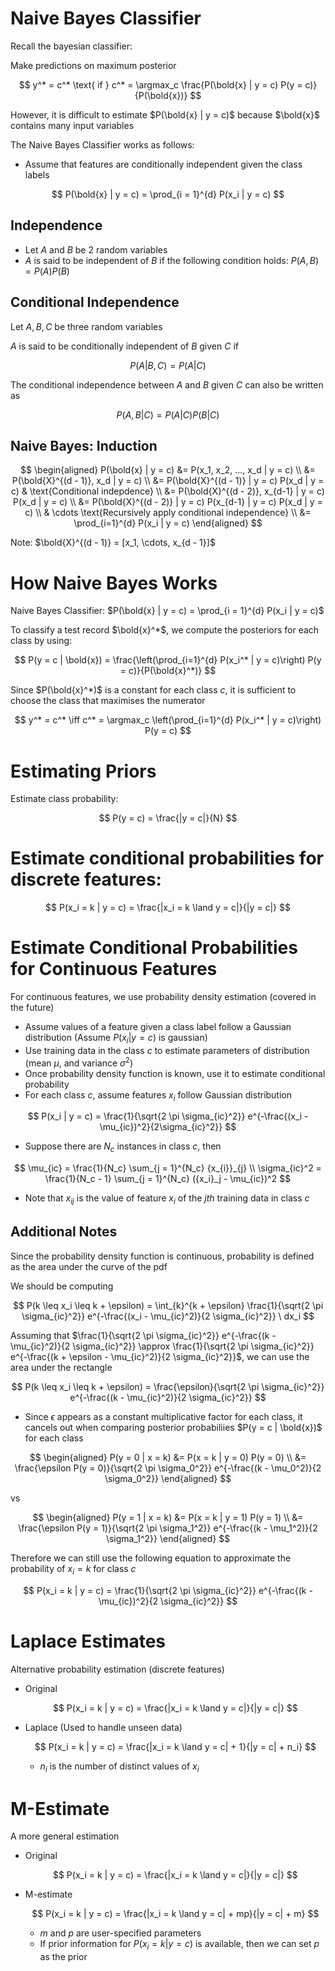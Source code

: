 # Naive Bayes Classifier

Recall the bayesian classifier:

Make predictions on maximum posterior

$$
y^* = c^* \text{ if } c^* = \argmax_c \frac{P(\bold{x} | y = c) P(y = c)}{P(\bold{x})}
$$

However, it is difficult to estimate $P(\bold{x} | y = c)$ because $\bold{x}$ contains many input variables

The Naive Bayes Classifier works as follows:

-   Assume that features are conditionally independent given the class labels

$$
P(\bold{x} | y = c) = \prod_{i = 1}^{d} P(x_i | y = c)
$$

## Independence

-   Let $A$ and $B$ be 2 random variables
-   $A$ is said to be independent of $B$ if the following condition holds: $P(A, B) = P(A) P(B)$

## Conditional Independence

Let $A, B, C$ be three random variables

$A$ is said to be conditionally independent of $B$ given $C$ if

$$
P(A | B, C) = P(A | C)
$$

The conditional independence between $A$ and $B$ given $C$ can also be written as

$$
P(A, B | C) = P(A | C) P(B | C)
$$

## Naive Bayes: Induction

$$
\begin{aligned}
P(\bold{x} | y = c) &= P(x_1, x_2, ..., x_d | y = c) \\
&= P(\bold{X}^{(d - 1)}, x_d | y = c) \\
&= P(\bold{X}^{(d - 1)} | y = c) P(x_d | y = c) & \text{Conditional indepdence} \\
&= P(\bold{X}^{(d - 2)}, x_{d-1} | y = c) P(x_d | y = c) \\
&= P(\bold{X}^{(d - 2)} | y = c) P(x_{d-1} | y = c) P(x_d | y = c) \\
& \cdots \text{Recursively apply conditional independence} \\
&= \prod_{i=1}^{d} P(x_i | y = c)
\end{aligned}
$$

Note: $\bold{X}^{(d - 1)} = [x_1, \cdots, x_{d - 1}]$

# How Naive Bayes Works

Naive Bayes Classifier: $P(\bold{x} | y = c) = \prod_{i = 1}^{d} P(x_i | y = c)$

To classify a test record $\bold{x}^*$, we compute the posteriors for each class by using:

$$
P(y = c | \bold{x}) = \frac{\left(\prod_{i=1}^{d} P(x_i^* | y = c)\right) P(y = c)}{P(\bold{x}^*)}
$$

Since $P(\bold{x}^*)$ is a constant for each class $c$, it is sufficient to choose the class that maximises the numerator

$$
y^* = c^* \iff c^* = \argmax_c \left(\prod_{i=1}^{d} P(x_i^* | y = c)\right) P(y = c)
$$

# Estimating Priors

Estimate class probability:

$$
P(y = c) = \frac{|y = c|}{N}
$$

# Estimate conditional probabilities for discrete features:

$$
P(x_i = k | y = c) = \frac{|x_i = k \land y = c|}{|y = c|}
$$

# Estimate Conditional Probabilities for Continuous Features

For continuous features, we use probability density estimation (covered in the future)

-   Assume values of a feature given a class label follow a Gaussian distribution (Assume $P(x_i | y = c)$ is gaussian)
-   Use training data in the class $c$ to estimate parameters of distribution (mean $\mu$, and variance $\sigma^2$)
-   Once probability density function is known, use it to estimate conditional probability
-   For each class $c$, assume features $x_i$ follow Gaussian distribution

$$
P(x_i | y = c) = \frac{1}{\sqrt{2 \pi \sigma_{ic}^2}} e^{-\frac{(x_i - \mu_{ic})^2}{2\sigma_{ic}^2}}
$$

-   Suppose there are $N_c$ instances in class $c$, then

$$
\mu_{ic} = \frac{1}{N_c} \sum_{j = 1}^{N_c} {x_{i}}_{j} \\
\sigma_{ic}^2 = \frac{1}{N_c - 1} \sum_{j = 1}^{N_c} ({x_i}_j - \mu_{ic})^2
$$

-   Note that ${x_{i}}_j$ is the value of feature $x_i$ of the $jth$ training data in class $c$

## Additional Notes

Since the probability density function is continuous, probability is defined as the area under the curve of the pdf

We should be computing

$$
P(k \leq x_i \leq k + \epsilon) = \int_{k}^{k + \epsilon} \frac{1}{\sqrt{2 \pi \sigma_{ic}^2}} e^{-\frac{(x_i - \mu_{ic}^2)}{2 \sigma_{ic}^2}} \ dx_i
$$

Assuming that $\frac{1}{\sqrt{2 \pi \sigma_{ic}^2}} e^{-\frac{(k - \mu_{ic}^2)}{2 \sigma_{ic}^2}} \approx \frac{1}{\sqrt{2 \pi \sigma_{ic}^2}} e^{-\frac{(k + \epsilon - \mu_{ic}^2)}{2 \sigma_{ic}^2}}$, we can use the area under the rectangle

$$
P(k \leq x_i \leq k + \epsilon) = \frac{\epsilon}{\sqrt{2 \pi \sigma_{ic}^2}} e^{-\frac{(k - \mu_{ic}^2)}{2 \sigma_{ic}^2}}
$$

-   Since $\epsilon$ appears as a constant multiplicative factor for each class, it cancels out when comparing posterior probabiliies $P(y = c | \bold{x})$ for each class

$$
\begin{aligned}
P(y = 0 | x = k) &= P(x = k | y = 0) P(y = 0) \\
&= \frac{\epsilon P(y = 0)}{\sqrt{2 \pi \sigma_0^2}} e^{-\frac{(k - \mu_0^2)}{2 \sigma_0^2}}
\end{aligned}
$$

vs

$$
\begin{aligned}
P(y = 1 | x = k) &= P(x = k | y = 1) P(y = 1) \\
&= \frac{\epsilon P(y = 1)}{\sqrt{2 \pi \sigma_1^2}} e^{-\frac{(k - \mu_1^2)}{2 \sigma_1^2}}
\end{aligned}
$$

Therefore we can still use the following equation to approximate the probability of $x_i = k$ for class $c$

$$
P(x_i = k | y = c) = \frac{1}{\sqrt{2 \pi \sigma_{ic}^2}} e^{-\frac{(k - \mu_{ic})^2}{2 \sigma_{ic}^2}}
$$

# Laplace Estimates

Alternative probability estimation (discrete features)

-   Original

    $$
        P(x_i = k | y = c) = \frac{|x_i = k \land y = c|}{|y = c|}
    $$

-   Laplace (Used to handle unseen data)

    $$
        P(x_i = k | y = c) = \frac{|x_i = k \land y = c| + 1}{|y = c| + n_i}
    $$

    -   $n_i$ is the number of distinct values of $x_i$

# M-Estimate

A more general estimation

-   Original

    $$
        P(x_i = k | y = c) = \frac{|x_i = k \land y = c|}{|y = c|}
    $$

-   M-estimate

    $$
        P(x_i = k | y = c) = \frac{|x_i = k \land y = c| + mp}{|y = c| + m}
    $$

    -   $m$ and $p$ are user-specified parameters
    -   If prior information for $P(x_i = k | y = c)$ is available, then we can set $p$ as the prior
